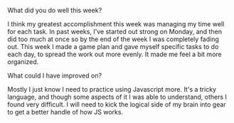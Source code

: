 What did you do well this week?

I think my greatest accomplishment this week was managing my time well for each task. In past weeks, I've started out strong on Monday, and then did too much at once so by the end of the week I was completely fading out. This week I made a game plan and gave myself specific tasks to do each day, to spread the work out more evenly. It made me feel a bit more organized.

What could I have improved on?

Mostly I just know I need to practice using Javascript more. It's a tricky language, and though some aspects of it I was able to understand, others I found very difficult. I will need to kick the logical side of my brain into gear to get a better handle of how JS works.
